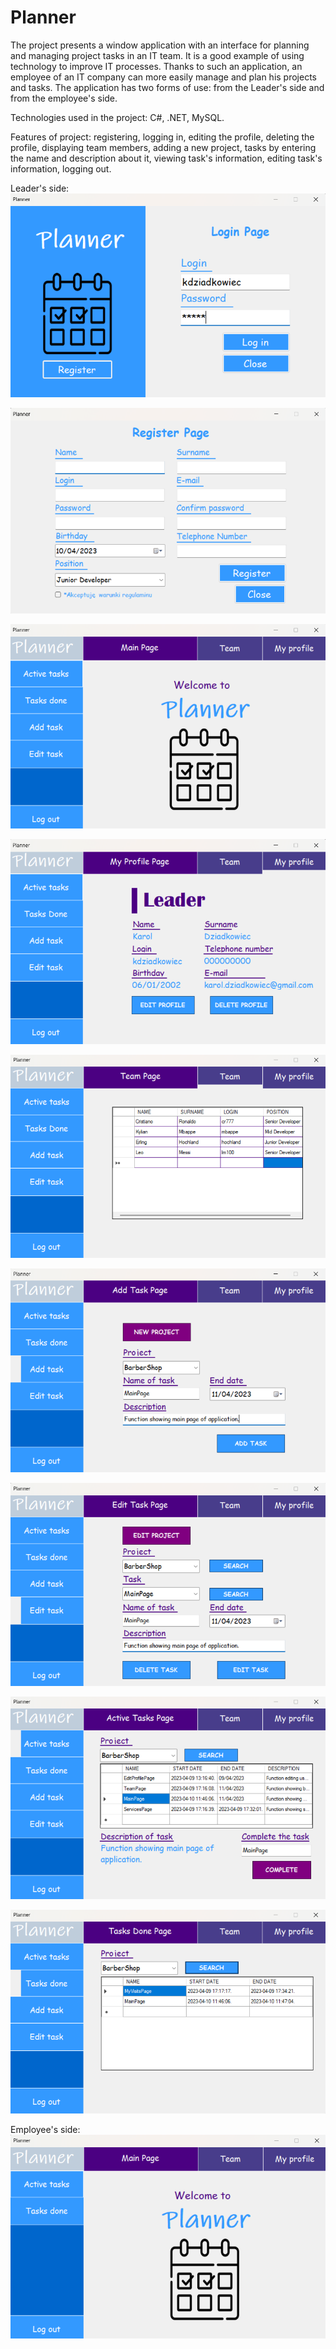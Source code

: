 # Planner
The project presents a window application with an interface for planning and managing project tasks in an IT team. It is a good example of using technology to improve IT processes. Thanks to such an application, an employee of an IT company can more easily manage and plan his projects and tasks. The application has two forms of use: from the Leader's side and from the employee's side.

Technologies used in the project: C#, .NET, MySQL.

Features of project: registering, logging in, editing the profile, deleting the profile, displaying team members, adding a new project, tasks by entering the name and description about it, viewing task's information, editing task's information, logging out.

Leader's side:
![Login Page](https://github.com/karoldziadkowiec/Planner/blob/master/photos/1.png)

![Register Page](https://github.com/karoldziadkowiec/Planner/blob/master/photos/2.png)

![Main Page](https://github.com/karoldziadkowiec/Planner/blob/master/photos/3.png)

![My Profile Page](https://github.com/karoldziadkowiec/Planner/blob/master/photos/4.png)

![Team Page](https://github.com/karoldziadkowiec/Planner/blob/master/photos/5.png)

![Add Task Page](https://github.com/karoldziadkowiec/Planner/blob/master/photos/6.png)

![Edit Task Page](https://github.com/karoldziadkowiec/Planner/blob/master/photos/7.png)

![Active Tasks Page](https://github.com/karoldziadkowiec/Planner/blob/master/photos/8.png)

![Tasks Done Page](https://github.com/karoldziadkowiec/Planner/blob/master/photos/9.png)


Employee's side:
![Visits Page](https://github.com/karoldziadkowiec/Planner/blob/master/photos/10.png)
